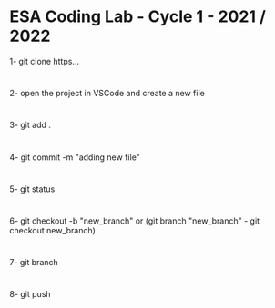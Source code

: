 # ESA Coding Lab - Cycle 1 - 2021 / 2022
1- git clone https...
#
2- open the project in VSCode and create a new file
#
3- git add .
#
4- git commit -m "adding new file"
#
5- git status
#
6- git checkout -b "new_branch" or (git branch "new_branch" - git checkout new_branch)
#
7- git branch
#
8- git push

